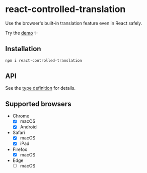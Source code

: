 # react-controlled-translation

Use the browser's built-in translation feature even in React safely.

Try the [demo](https://jvvmnt-5173.csb.app/) ✨

## Installation

```sh
npm i react-controlled-translation
```

## API

See the [type definition](https://github.com/hata6502/react-controlled-translation/blob/main/dist/index.d.ts) for details.

## Supported browsers

- Chrome
  - [x] macOS
  - [x] Android
- Safari
  - [x] macOS
  - [x] iPad
- Firefox
  - [x] macOS
- Edge
  - [ ] macOS
